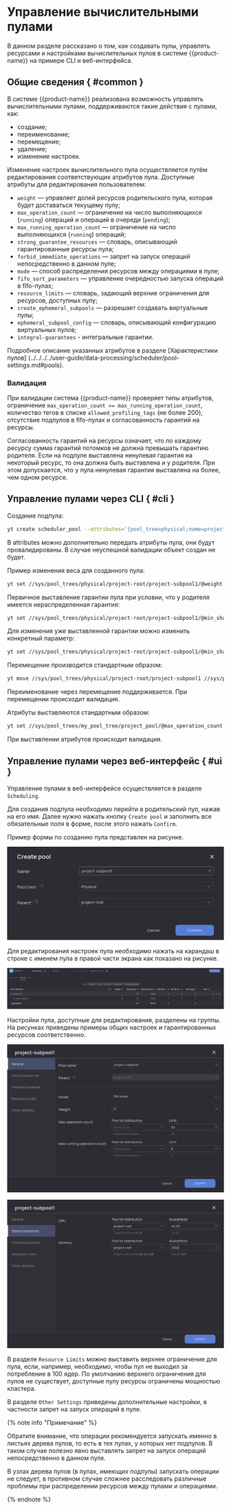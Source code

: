 # Управление вычислительными пулами

В данном разделе рассказано о том, как создавать пулы, управлять ресурсами и настройками вычислительных пулов в системе {{product-name}} на примере CLI и веб-интерфейса.

## Общие сведения { #common } 

В системе {{product-name}} реализована возможность управлять вычислительными пулами, поддерживаются такие действия с пулами, как:

- создание;
- переименование;
- перемещение;
- удаление;
- изменение настроек.

Изменение настроек вычислительного пула осуществляется путём редактирования соответствующих атрибутов пула. Доступные атрибуты для редактирования пользователем:

* `weight` — управляет долей ресурсов родительского пула, которая будет доставаться текущему пулу;
* `max_operation_count` — ограничение на число выполняющихся (`running`) операций и операций в очереди (`pending`);
* `max_running_operation_count` — ограничение на число выполняющихся (`running`) операций;
* `strong_guarantee_resources` — словарь, описывающий гарантированные ресурсы пула;
* `forbid_immediate_operations` — запрет на запуск операций непосредственно в данном пуле;
* `mode` — способ распределения ресурсов между операциями в пуле;
* `fifo_sort_parameters` — управление очередностью запуска операций в fifo-пулах;
* `resource_limits` — словарь, задающий верхние ограничения для ресурсов, доступных пулу;
* `create_ephemeral_subpools` — разрешает создавать виртуальные пулы;
* `ephemeral_subpool_config` — словарь, описывающий конфигурацию виртуальных пулов;
* `integral-guarantees` - интегральные гарантии.

Подробное описание указанных атрибутов в разделе [Характеристики пулов] (../../../../user-guide/data-processing/scheduler/pool-settings.md#pools).

### Валидация

При валидации система {{product-name}} проверяет типы атрибутов, ограничение `max_operation_count >= max_running_operation_count`, количество тегов в списке `allowed_profiling_tags` (не более 200), отсутствие подпулов в fifo-пулах и согласованность гарантий на ресурсы. 

Согласованность гарантий на ресурсы означает, что по каждому ресурсу сумма гарантий потомков не должна превышать гарантию родителя. Если на подпуле выставлена ненулевая гарантия на некоторый ресурс, то она должна быть выставлена и у родителя. При этом допускается, что у пула ненулевая гарантия выставлена на более, чем одном ресурсе.

## Управление пулами через CLI { #cli }

Создание подпула:

```bash
yt create scheduler_pool --attributes='{pool_tree=physical;name=project-subpool1;parent_name=project-root}'
```

В attributes можно дополнительно передать атрибуты пула, они будут провалидированы. В случае неуспешной валидации объект создан не будет.

Пример изменения веса для созданного пула:

```bash
yt set //sys/pool_trees/physical/project-root/project-subpool1/@weight 10
```

Первичное выставление гарантии пула при условии, что у родителя имеется нераспределенная гарантия:

```bash
yt set //sys/pool_trees/physical/project-root/project-subpool1/@min_share_resources '{cpu=50}'
```

Для изменения уже выставленной гарантии можно изменить конкретный параметр:

```bash
yt set //sys/pool_trees/physical/project-root/project-subpool1/@min_share_resources/cpu 100
```

Перемещение производится стандартным образом:

```bash
yt move //sys/pool_trees/physical/project-root/project-subpool1 //sys/pool_trees/new-project/new-subpool
```
Переименование через перемещение поддерживается.
При перемещении происходит валидация.

Атрибуты выставляются стандартным образом:

```bash
yt set //sys/pool_trees/my_pool_tree/project_pool/@max_operation_count 10
```
При выставлении атрибутов происходит валидация.

## Управление пулами через веб-интерфейс { #ui }

Управление пулами в веб-интерфейсе осуществляется в разделе `Scheduling`.

Для создания подпула необходимо перейти в родительский пул, нажав на его имя. Далее нужно нажать кнопку `Create pool` и заполнить все обязательные поля в форме, после этого нажать `Confirm`. 

Пример формы по созданию пула представлен на рисунке.

![](../../../../../images/manage_pool_01.png)


Для редактирования настроек пула необходимо нажать на карандаш в строке с именем пула в правой части экрана как показано на рисунке. 

![](../../../../../images/manage_pool_04.png)

Настройки пула, доступные для редактирования, разделены на группы. На рисунках приведены примеры общих настроек и гарантированных ресурсов соответственно.

![](../../../../../images/manage_pool_02.png)

![](../../../../../images/manage_pool_03.png)

В разделе `Resource Limits` можно выставить верхнее ограничение для пула, если, например, необходимо, чтобы пул не выходил за потребление в 100 ядер. По умолчанию верхнего ограничения для пулов не существует, доступные пулу ресурсы ограничены мощностью кластера.

В разделе `Other Settings` приведены дополнительные настройки, в частности запрет на запуск операций в пуле. 

{% note info "Примечание" %}

Обратите внимание, что операции рекомендуется запускать именно в листьях дерева пулов, то есть в тех пулах, у которых нет подпулов. В таком случае полезно явно выставлять запрет на запуск операций непосредственно в данном пуле.

В узлах дерева пулов (в пулах, имеющих подпулы) запускать операции не следует, в противном случае сложнее расследовать различные проблемы при распределении ресурсов между пулами и операциями.

{% endnote %}